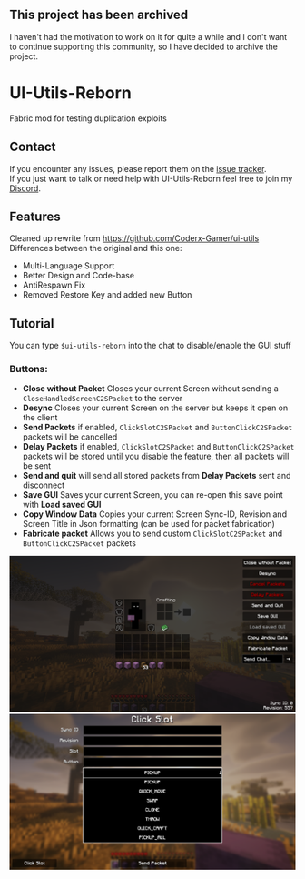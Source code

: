 ## This project has been archived
I haven't had the motivation to work on it for quite a while and I don't want to continue supporting this community, so I have decided to archive the project.

# UI-Utils-Reborn
Fabric mod for testing duplication exploits

## Contact
If you encounter any issues, please report them on the
[issue tracker](https://github.com/FlorianMichael/UI-Utils-Reborn/issues).  
If you just want to talk or need help with UI-Utils-Reborn feel free to join my
[Discord](https://discord.gg/BwWhCHUKDf).

## Features

Cleaned up rewrite from https://github.com/Coderx-Gamer/ui-utils <br>
Differences between the original and this one:
- Multi-Language Support
- Better Design and Code-base
- AntiRespawn Fix
- Removed Restore Key and added new Button

## Tutorial
You can type `$ui-utils-reborn` into the chat to disable/enable the GUI stuff

### Buttons:
- **Close without Packet** Closes your current Screen without sending a `CloseHandledScreenC2SPacket` to the server
- **Desync** Closes your current Screen on the server but keeps it open on the client
- **Send Packets** if enabled, `ClickSlotC2SPacket` and `ButtonClickC2SPacket` packets will be cancelled
- **Delay Packets** if enabled, `ClickSlotC2SPacket` and `ButtonClickC2SPacket` packets will be stored until you disable the feature, then all packets will be sent
- **Send and quit** will send all stored packets from **Delay Packets** sent and disconnect
- **Save GUI** Saves your current Screen, you can re-open this save point with **Load saved GUI**
- **Copy Window Data** Copies your current Screen Sync-ID, Revision and Screen Title in Json formatting (can be used for packet fabrication)
- **Fabricate packet** Allows you to send custom `ClickSlotC2SPacket` and `ButtonClickC2SPacket` packets

![](.github/images/main.png)
![](.github/images/fabricate.png)

